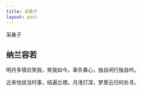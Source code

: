 ```yaml
---
title: 采桑子
layout: post
---
```

<h>采桑子</h>
<h2>纳兰容若</h2>
<p>明月多情应笑我，笑我如今。辜负春心，独自闲行独自吟。</p>
<p>近来怕说当时事，结遍兰襟。月浅灯深，梦里云归何处寻。</p>